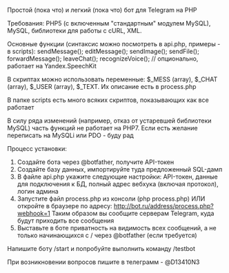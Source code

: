 Простой (пока что) и легкий (пока что) бот для Telegram на PHP

Требования: PHP5 (с включенным "стандартным" модулем MySQL), MySQL, библиотеки для работы с cURL, XML.


Основные функции (синтаксис можно посмотреть в api.php, примеры - в scripts):
sendMessage();
editMessage();
sendImage();
sendFile();
forwardMessage();
leaveChat();
recognizeVoice(); // опционально, работает на Yandex.SpeechKit

В скриптах можно использовать переменные:
$_MESS (array), $_CHAT (array), $_USER (array), $_TEXT. Их описание есть в process.php

В папке scripts есть много всяких скриптов, показывающих как все работает

В силу ряда изменений (например, отказ от устаревшей библиотеки MySQL) часть функций не работает на PHP7.
Если есть желание переписать на MySQLi или PDO - буду рад


Процесс установки:
1) Создайте бота через @botfather, получите API-токен
2) Создайте базу данных, импортируйте туда предложенный SQL-дамп
3) В файле api.php укажите следующие настройки: API-токен, данные для подключения к БД, полный адрес вебхука (включая протокол), логин админа
4) Запустите файл process.php из консоли (php process.php) ИЛИ откройте в браузере по адресу: http://bot.ru/address/process.php?webhook=1
Таким образом вы сообщите серверам Telegram, куда будут приходить все сообщения
5) Выставьте в боте приватность на видимость всех сообщений, а не только начинающихся с / через @botfather (если требуется)

Напишите боту /start и попробуйте выполнить команду /testbot


При возникновении вопросов пишите в телеграмм - @D13410N3